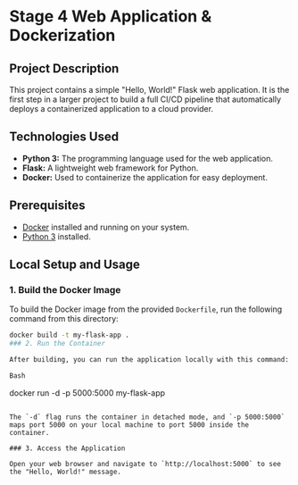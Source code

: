 # Stage 4 Web Application & Dockerization

## Project Description
This project contains a simple "Hello, World!" Flask web application. It is the first step in a larger project to build a full CI/CD pipeline that automatically deploys a containerized application to a cloud provider.

## Technologies Used
* **Python 3:** The programming language used for the web application.
* **Flask:** A lightweight web framework for Python.
* **Docker:** Used to containerize the application for easy deployment.

## Prerequisites
* [Docker](https://www.docker.com/) installed and running on your system.
* [Python 3](https://www.python.org/downloads/) installed.

## Local Setup and Usage

### 1. Build the Docker Image
To build the Docker image from the provided `Dockerfile`, run the following command from this directory:

```bash
docker build -t my-flask-app .
### 2. Run the Container

After building, you can run the application locally with this command:

Bash

```
docker run -d -p 5000:5000 my-flask-app
```

The `-d` flag runs the container in detached mode, and `-p 5000:5000` maps port 5000 on your local machine to port 5000 inside the container.

### 3. Access the Application

Open your web browser and navigate to `http://localhost:5000` to see the "Hello, World!" message.